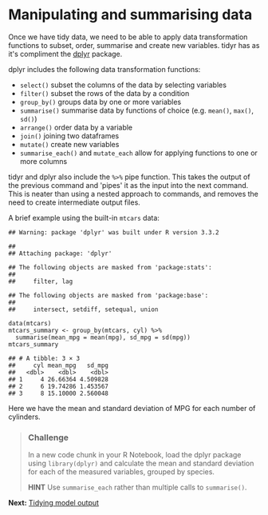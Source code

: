Manipulating and summarising data
=================================

Once we have tidy data, we need to be able to apply data transformation
functions to subset, order, summarise and create new variables. tidyr
has as it's compliment the
[dplyr](https://cran.rstudio.com/web/packages/dplyr/vignettes/introduction.html)
package.

dplyr includes the following data transformation functions:

-   `select()` subset the columns of the data by selecting variables
-   `filter()` subset the rows of the data by a condition
-   `group_by()` groups data by one or more variables
-   `summarise()` summarise data by functions of choice (e.g. `mean()`,
    `max()`, `sd()`)
-   `arrange()` order data by a variable
-   `join()` joining two dataframes
-   `mutate()` create new variables
-   `summarise_each()` and `mutate_each` allow for applying functions to
    one or more columns

tidyr and dplyr also include the `%>%` pipe function. This takes the
output of the previous command and 'pipes' it as the input into the next
command. This is neater than using a nested approach to commands, and
removes the need to create intermediate output files.

A brief example using the built-in `mtcars` data:

    ## Warning: package 'dplyr' was built under R version 3.3.2

    ## 
    ## Attaching package: 'dplyr'

    ## The following objects are masked from 'package:stats':
    ## 
    ##     filter, lag

    ## The following objects are masked from 'package:base':
    ## 
    ##     intersect, setdiff, setequal, union

    data(mtcars)
    mtcars_summary <- group_by(mtcars, cyl) %>%
      summarise(mean_mpg = mean(mpg), sd_mpg = sd(mpg))
    mtcars_summary

    ## # A tibble: 3 × 3
    ##     cyl mean_mpg   sd_mpg
    ##   <dbl>    <dbl>    <dbl>
    ## 1     4 26.66364 4.509828
    ## 2     6 19.74286 1.453567
    ## 3     8 15.10000 2.560048

Here we have the mean and standard deviation of MPG for each number of
cylinders.

> ### Challenge
>
> In a new code chunk in your R Notebook, load the dplyr package using
> `library(dplyr)` and calculate the mean and standard deviation for
> each of the measured variables, grouped by species.
>
> **HINT** Use `summarise_each` rather than multiple calls to
> `summarise()`.

**Next:** [Tidying model output](./tidying_output.md)
